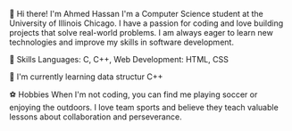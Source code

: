 👋 Hi there! 
I'm Ahmed Hassan
I'm a Computer Science student at the University of Illinois Chicago. I have a passion for coding and love building projects that solve real-world problems. I am always eager to learn new technologies and improve my skills in software development.

🚀 Skills
Languages: C, C++,
Web Development: HTML, CSS

🌱 I'm currently learning
data structur C++

⚽ Hobbies
When I'm not coding, you can find me playing soccer or enjoying the outdoors. I love team sports and believe they teach valuable lessons about collaboration and perseverance.
